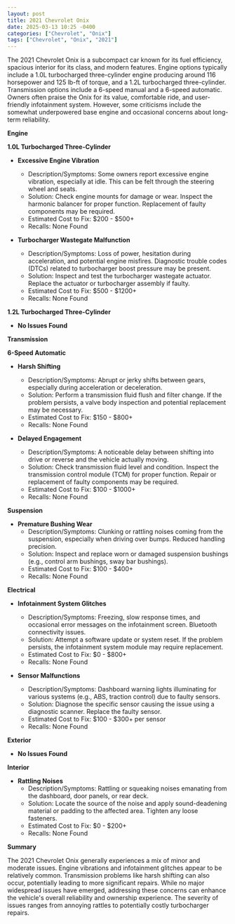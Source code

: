 ```yaml
---
layout: post
title: 2021 Chevrolet Onix
date: 2025-03-13 10:25 -0400
categories: ["Chevrolet", "Onix"]
tags: ["Chevrolet", "Onix", "2021"]
---
```

The 2021 Chevrolet Onix is a subcompact car known for its fuel efficiency, spacious interior for its class, and modern features. Engine options typically include a 1.0L turbocharged three-cylinder engine producing around 116 horsepower and 125 lb-ft of torque, and a 1.2L turbocharged three-cylinder. Transmission options include a 6-speed manual and a 6-speed automatic. Owners often praise the Onix for its value, comfortable ride, and user-friendly infotainment system. However, some criticisms include the somewhat underpowered base engine and occasional concerns about long-term reliability.

**Engine**

**1.0L Turbocharged Three-Cylinder**

*   **Excessive Engine Vibration**
    *   Description/Symptoms: Some owners report excessive engine vibration, especially at idle. This can be felt through the steering wheel and seats.
    *   Solution: Check engine mounts for damage or wear. Inspect the harmonic balancer for proper function. Replacement of faulty components may be required.
    *   Estimated Cost to Fix: $200 - $500+
    *   Recalls: None Found

*   **Turbocharger Wastegate Malfunction**
    *   Description/Symptoms: Loss of power, hesitation during acceleration, and potential engine misfires. Diagnostic trouble codes (DTCs) related to turbocharger boost pressure may be present.
    *   Solution: Inspect and test the turbocharger wastegate actuator. Replace the actuator or turbocharger assembly if faulty.
    *   Estimated Cost to Fix: $500 - $1200+
    *   Recalls: None Found

**1.2L Turbocharged Three-Cylinder**

*   **No Issues Found**

**Transmission**

**6-Speed Automatic**

*   **Harsh Shifting**
    *   Description/Symptoms: Abrupt or jerky shifts between gears, especially during acceleration or deceleration.
    *   Solution: Perform a transmission fluid flush and filter change. If the problem persists, a valve body inspection and potential replacement may be necessary.
    *   Estimated Cost to Fix: $150 - $800+
    *   Recalls: None Found

*   **Delayed Engagement**
    *   Description/Symptoms: A noticeable delay between shifting into drive or reverse and the vehicle actually moving.
    *   Solution: Check transmission fluid level and condition. Inspect the transmission control module (TCM) for proper function. Repair or replacement of faulty components may be required.
    *   Estimated Cost to Fix: $100 - $1000+
    *   Recalls: None Found

**Suspension**

*   **Premature Bushing Wear**
    *   Description/Symptoms: Clunking or rattling noises coming from the suspension, especially when driving over bumps. Reduced handling precision.
    *   Solution: Inspect and replace worn or damaged suspension bushings (e.g., control arm bushings, sway bar bushings).
    *   Estimated Cost to Fix: $100 - $400+
    *   Recalls: None Found

**Electrical**

*   **Infotainment System Glitches**
    *   Description/Symptoms: Freezing, slow response times, and occasional error messages on the infotainment screen. Bluetooth connectivity issues.
    *   Solution: Attempt a software update or system reset. If the problem persists, the infotainment system module may require replacement.
    *   Estimated Cost to Fix: $0 - $800+
    *   Recalls: None Found

*   **Sensor Malfunctions**
    *   Description/Symptoms: Dashboard warning lights illuminating for various systems (e.g., ABS, traction control) due to faulty sensors.
    *   Solution: Diagnose the specific sensor causing the issue using a diagnostic scanner. Replace the faulty sensor.
    *   Estimated Cost to Fix: $100 - $300+ per sensor
    *   Recalls: None Found

**Exterior**

*   **No Issues Found**

**Interior**

*   **Rattling Noises**
    *   Description/Symptoms: Rattling or squeaking noises emanating from the dashboard, door panels, or rear deck.
    *   Solution: Locate the source of the noise and apply sound-deadening material or padding to the affected area. Tighten any loose fasteners.
    *   Estimated Cost to Fix: $0 - $200+
    *   Recalls: None Found

**Summary**

The 2021 Chevrolet Onix generally experiences a mix of minor and moderate issues. Engine vibrations and infotainment glitches appear to be relatively common. Transmission problems like harsh shifting can also occur, potentially leading to more significant repairs. While no major widespread issues have emerged, addressing these concerns can enhance the vehicle's overall reliability and ownership experience. The severity of issues ranges from annoying rattles to potentially costly turbocharger repairs.

